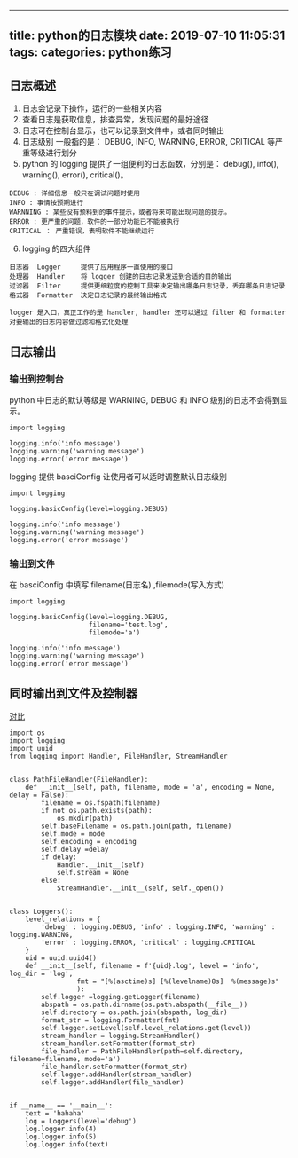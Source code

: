 
---
title: python的日志模块
date: 2019-07-10 11:05:31
tags:
categories: python练习
---

## 日志概述
1. 日志会记录下操作，运行的一些相关内容
2. 查看日志是获取信息，排查异常，发现问题的最好途径
3. 日志可在控制台显示，也可以记录到文件中，或者同时输出
4. 日志级别 一般指的是： DEBUG, INFO, WARNING, ERROR, CRITICAL 等严重等级进行划分
5. python 的 logging 提供了一组便利的日志函数，分别是： debug(), info(), warning(), error(), critical()。

```
DEBUG : 详细信息一般只在调试问题时使用
INFO : 事情按预期进行
WARNNING : 某些没有预料到的事件提示，或者将来可能出现问题的提示。
ERROR : 更严重的问题，软件的一部分功能已不能被执行
CRITICAL ： 严重错误，表明软件不能继续运行
```
6. logging 的四大组件
```
日志器  Logger     提供了应用程序一直使用的接口
处理器  Handler    将 logger 创建的日志记录发送到合适的目的输出
过滤器  Filter     提供更细粒度的控制工具来决定输出哪条日志记录，丢弃哪条日志记录
格式器  Formatter  决定日志记录的最终输出格式

logger 是入口，真正工作的是 handler, handler 还可以通过 filter 和 formatter 对要输出的日志内容做过滤和格式化处理
```

## 日志输出
### 输出到控制台
python 中日志的默认等级是 WARNING, DEBUG 和 INFO 级别的日志不会得到显示。
```
import logging

logging.info('info message')
logging.warning('warning message')
logging.error('error message')
```
logging 提供 basciConfig 让使用者可以适时调整默认日志级别
```
import logging

logging.basicConfig(level=logging.DEBUG)

logging.info('info message')
logging.warning('warning message')
logging.error('error message')
```
### 输出到文件
在 basciConfig 中填写 filename(日志名) ,filemode(写入方式)
```
import logging

logging.basicConfig(level=logging.DEBUG,
                    filename='test.log',
                    filemode='a')

logging.info('info message')
logging.warning('warning message')
logging.error('error message')
```
## 同时输出到文件及控制器
[对比](https://github.com/itswl/work/blob/master/%E6%9C%80%E5%90%8E%E4%B8%80%E7%89%88/script/logger.py)
```
import os
import logging
import uuid
from logging import Handler, FileHandler, StreamHandler


class PathFileHandler(FileHandler):
    def __init__(self, path, filename, mode = 'a', encoding = None, delay = False):
        filename = os.fspath(filename)
        if not os.path.exists(path):
            os.mkdir(path)
        self.baseFilename = os.path.join(path, filename)
        self.mode = mode
        self.encoding = encoding
        self.delay =delay
        if delay:
            Handler.__init__(self)
            self.stream = None
        else:
            StreamHandler.__init__(self, self._open())


class Loggers():
    level_relations = {
        'debug' : logging.DEBUG, 'info' : logging.INFO, 'warning' : logging.WARNING,
        'error' : logging.ERROR, 'critical' : logging.CRITICAL
    }
    uid = uuid.uuid4()
    def __init__(self, filename = f'{uid}.log', level = 'info', log_dir = 'log',
                 fmt = "[%(asctime)s] [%(levelname)8s]  %(message)s"
                 ):
        self.logger =logging.getLogger(filename)
        abspath = os.path.dirname(os.path.abspath(__file__))
        self.directory = os.path.join(abspath, log_dir)
        format_str = logging.Formatter(fmt)
        self.logger.setLevel(self.level_relations.get(level))
        stream_handler = logging.StreamHandler()
        stream_handler.setFormatter(format_str)
        file_handler = PathFileHandler(path=self.directory, filename=filename, mode='a')
        file_handler.setFormatter(format_str)
        self.logger.addHandler(stream_handler)
        self.logger.addHandler(file_handler)


if __name__ == '__main__':
    text = 'hahaha'
    log = Loggers(level='debug')
    log.logger.info(4)
    log.logger.info(5)
    log.logger.info(text)
```

